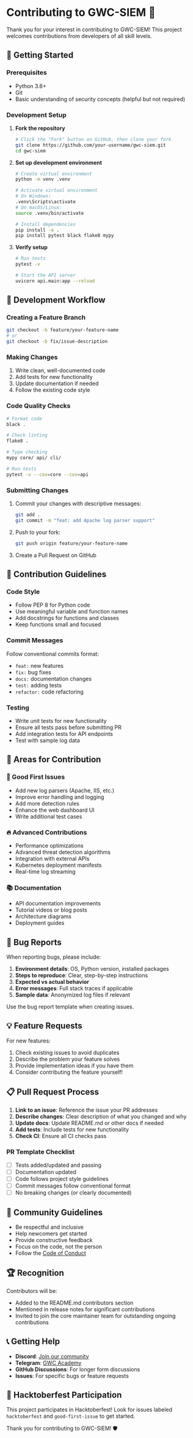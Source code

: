 # Contributing to GWC-SIEM 🤝

Thank you for your interest in contributing to GWC-SIEM! This project welcomes contributions from developers of all skill levels.

## 🎯 Getting Started

### Prerequisites
- Python 3.8+
- Git
- Basic understanding of security concepts (helpful but not required)

### Development Setup

1. **Fork the repository**
   ```bash
   # Click the "Fork" button on GitHub, then clone your fork
   git clone https://github.com/your-username/gwc-siem.git
   cd gwc-siem
   ```

2. **Set up development environment**
   ```bash
   # Create virtual environment
   python -m venv .venv
   
   # Activate virtual environment
   # On Windows:
   .venv\Scripts\activate
   # On macOS/Linux:
   source .venv/bin/activate
   
   # Install dependencies
   pip install -e .
   pip install pytest black flake8 mypy
   ```

3. **Verify setup**
   ```bash
   # Run tests
   pytest -v
   
   # Start the API server
   uvicorn api.main:app --reload
   ```

## 🔄 Development Workflow

### Creating a Feature Branch
```bash
git checkout -b feature/your-feature-name
# or
git checkout -b fix/issue-description
```

### Making Changes
1. Write clean, well-documented code
2. Add tests for new functionality
3. Update documentation if needed
4. Follow the existing code style

### Code Quality Checks
```bash
# Format code
black .

# Check linting
flake8 .

# Type checking
mypy core/ api/ cli/

# Run tests
pytest -v --cov=core --cov=api
```

### Submitting Changes
1. Commit your changes with descriptive messages:
   ```bash
   git add .
   git commit -m "feat: add Apache log parser support"
   ```

2. Push to your fork:
   ```bash
   git push origin feature/your-feature-name
   ```

3. Create a Pull Request on GitHub

## 🎨 Contribution Guidelines

### Code Style
- Follow PEP 8 for Python code
- Use meaningful variable and function names
- Add docstrings for functions and classes
- Keep functions small and focused

### Commit Messages
Follow conventional commits format:
- `feat:` new features
- `fix:` bug fixes
- `docs:` documentation changes
- `test:` adding tests
- `refactor:` code refactoring

### Testing
- Write unit tests for new functionality
- Ensure all tests pass before submitting PR
- Add integration tests for API endpoints
- Test with sample log data

## 🎯 Areas for Contribution

### 🚀 Good First Issues
- Add new log parsers (Apache, IIS, etc.)
- Improve error handling and logging
- Add more detection rules
- Enhance the web dashboard UI
- Write additional test cases

### 🔥 Advanced Contributions
- Performance optimizations
- Advanced threat detection algorithms
- Integration with external APIs
- Kubernetes deployment manifests
- Real-time log streaming

### 📚 Documentation
- API documentation improvements
- Tutorial videos or blog posts
- Architecture diagrams
- Deployment guides

## 🐛 Bug Reports

When reporting bugs, please include:

1. **Environment details**: OS, Python version, installed packages
2. **Steps to reproduce**: Clear, step-by-step instructions
3. **Expected vs actual behavior**
4. **Error messages**: Full stack traces if applicable
5. **Sample data**: Anonymized log files if relevant

Use the bug report template when creating issues.

## 💡 Feature Requests

For new features:

1. Check existing issues to avoid duplicates
2. Describe the problem your feature solves
3. Provide implementation ideas if you have them
4. Consider contributing the feature yourself!

## 📋 Pull Request Process

1. **Link to an issue**: Reference the issue your PR addresses
2. **Describe changes**: Clear description of what you changed and why
3. **Update docs**: Update README.md or other docs if needed
4. **Add tests**: Include tests for new functionality
5. **Check CI**: Ensure all CI checks pass

### PR Template Checklist
- [ ] Tests added/updated and passing
- [ ] Documentation updated
- [ ] Code follows project style guidelines
- [ ] Commit messages follow conventional format
- [ ] No breaking changes (or clearly documented)

## 🤝 Community Guidelines

- Be respectful and inclusive
- Help newcomers get started
- Provide constructive feedback
- Focus on the code, not the person
- Follow the [Code of Conduct](https://www.contributor-covenant.org/version/2/0/code_of_conduct/)

## 🏆 Recognition

Contributors will be:
- Added to the README.md contributors section
- Mentioned in release notes for significant contributions
- Invited to join the core maintainer team for outstanding ongoing contributions

## 📞 Getting Help

- **Discord**: [Join our community](https://discord.gg/YMJp48qbwR)
- **Telegram**: [GWC Academy](https://t.me/gwcacademy)
- **GitHub Discussions**: For longer form discussions
- **Issues**: For specific bugs or feature requests

## 🎉 Hacktoberfest Participation

This project participates in Hacktoberfest! Look for issues labeled `hacktoberfest` and `good-first-issue` to get started.

Thank you for contributing to GWC-SIEM! 🛡️